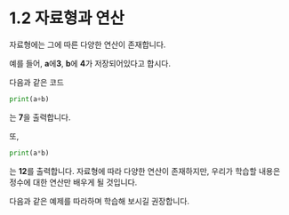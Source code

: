 # 1.2 자료형과 연산

자료형에는 그에 따른 다양한 연산이 존재합니다.

예를 들어, **a**에**3**, **b**에 **4**가 저장되어있다고 합시다.

다음과 같은 코드 

``` python
print(a+b)
```

는 **7**을 출력합니다. 

또, 

``` python
print(a*b)
```

는 **12**를 출력합니다. 자료형에 따라 다양한 연산이 존재하지만, 우리가 학습할 내용은 정수에 대한 연산만 배우게 될 것입니다. 

다음과 같은 예제를 따라하며 학습해 보시길 권장합니다.

